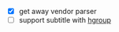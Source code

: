 - [x] get away vendor parser
- [ ] support subtitle with [hgroup](https://developer.mozilla.org/zh-CN/docs/Web/HTML/Element/hgroup)
